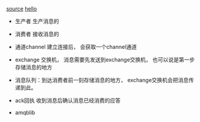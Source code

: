 [source](https://juejin.im/post/5dd8cd7ae51d4523501f7331)
[hello](https://www.jianshu.com/p/a4d92d0d7e19)
- 生产者  生产消息的
- 消费者  接收消息的
- 通道channel  建立连接后， 会获取一个channel通道
- exchange 交换机， 消息需要先发送到exchange交换机， 也可以说是第一步存储消息的地方
- 消息队列：到达消费者前一刻存储消息的地方， exchange交换机会把消息传递到此。
- ack回执 收到消息后确认消息已经消费的应答


- amqblib
